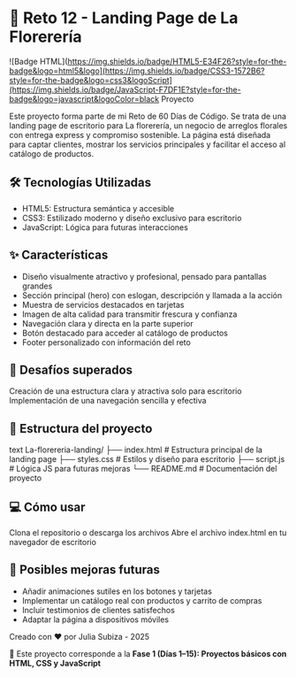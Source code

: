# 🌸 Reto 12 - Landing Page de La Florerería
![Badge HTML](https://img.shields.io/badge/HTML5-E34F26?style=for-the-badge&logo=html5&logo](https://img.shields.io/badge/CSS3-1572B6?style=for-the-badge&logo=css3&logoScript](https://img.shields.io/badge/JavaScript-F7DF1E?style=for-the-badge&logo=javascript&logoColor=black Proyecto

Este proyecto forma parte de mi Reto de 60 Días de Código. Se trata de una landing page de escritorio para La florerería, un negocio de arreglos florales con entrega express y compromiso sostenible. La página está diseñada para captar clientes, mostrar los servicios principales y facilitar el acceso al catálogo de productos.

## 🛠️ Tecnologías Utilizadas
- HTML5: Estructura semántica y accesible
- CSS3: Estilizado moderno y diseño exclusivo para escritorio
- JavaScript: Lógica para futuras interacciones

## ✨ Características
- Diseño visualmente atractivo y profesional, pensado para pantallas grandes
- Sección principal (hero) con eslogan, descripción y llamada a la acción
- Muestra de servicios destacados en tarjetas
- Imagen de alta calidad para transmitir frescura y confianza
- Navegación clara y directa en la parte superior
- Botón destacado para acceder al catálogo de productos
- Footer personalizado con información del reto

## 🎯 Desafíos superados

Creación de una estructura clara y atractiva solo para escritorio
Implementación de una navegación sencilla y efectiva

## 📁 Estructura del proyecto
text
La-florereria-landing/
├── index.html      # Estructura principal de la landing page
├── styles.css      # Estilos y diseño para escritorio
├── script.js       # Lógica JS para futuras mejoras
└── README.md       # Documentación del proyecto

## 💻 Cómo usar
Clona el repositorio o descarga los archivos
Abre el archivo index.html en tu navegador de escritorio

## 🔄 Posibles mejoras futuras
- Añadir animaciones sutiles en los botones y tarjetas
- Implementar un catálogo real con productos y carrito de compras
- Incluir testimonios de clientes satisfechos
- Adaptar la página a dispositivos móviles

Creado con ❤️ por Julia Subiza - 2025

📅 Este proyecto corresponde a la **Fase 1 (Días 1–15): Proyectos básicos con HTML, CSS y JavaScript**